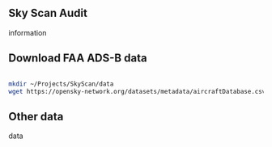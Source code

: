 ## Sky Scan Audit

information

## Download FAA ADS-B data

```bash

mkdir ~/Projects/SkyScan/data
wget https://opensky-network.org/datasets/metadata/aircraftDatabase.csv -P ~/Projects/SkyScan/data

```

## Other data

data 
